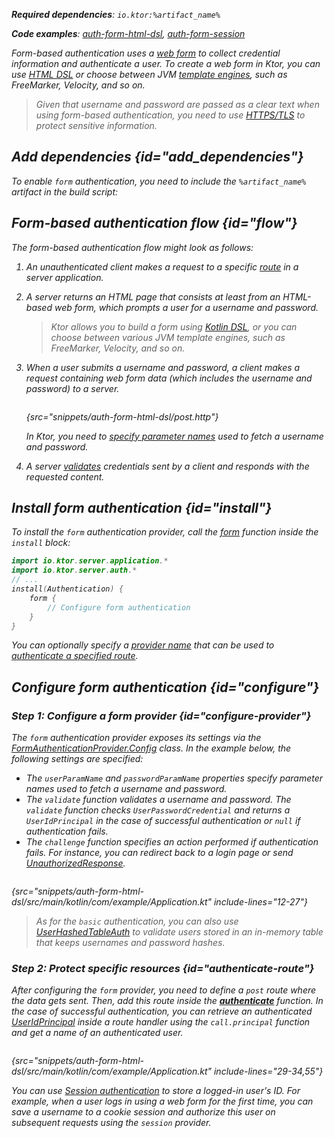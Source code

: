 [//]: # (title: Form-based authentication)

<show-structure for="chapter" depth="2"/>

<var name="artifact_name" value="ktor-server-auth"/>

<tldr>
<p>
<b>Required dependencies</b>: <code>io.ktor:%artifact_name%</code>
</p>
<p>
<b>Code examples</b>:
<a href="https://github.com/ktorio/ktor-documentation/tree/%ktor_version%/codeSnippets/snippets/auth-form-html-dsl">auth-form-html-dsl</a>,
<a href="https://github.com/ktorio/ktor-documentation/tree/%ktor_version%/codeSnippets/snippets/auth-form-session">auth-form-session</a>
</p>
<include from="lib.topic" element-id="native_server_supported"/>
</tldr>

Form-based authentication uses a [web form](https://developer.mozilla.org/en-US/docs/Learn/Forms) to collect credential information and authenticate a user.
To create a web form in Ktor, you can use [HTML DSL](server-html-dsl.md#html_response) or choose between JVM [template engines](server-templating.md), such as FreeMarker, Velocity, and so on.

> Given that username and password are passed as a clear text when using form-based authentication, you need to use [HTTPS/TLS](server-ssl.md) to protect sensitive information.


## Add dependencies {id="add_dependencies"}
To enable `form` authentication, you need to include the `%artifact_name%` artifact in the build script:

<include from="lib.topic" element-id="add_ktor_artifact"/>

## Form-based authentication flow {id="flow"}

The form-based authentication flow might look as follows:

1. An unauthenticated client makes a request to a specific [route](server-routing.md) in a server application.
2. A server returns an HTML page that consists at least from an HTML-based web form, which prompts a user for a username and password. 
   > Ktor allows you to build a form using [Kotlin DSL](server-html-dsl.md), or you can choose between various JVM template engines, such as FreeMarker, Velocity, and so on.
3. When a user submits a username and password, a client makes a request containing web form data (which includes the username and password) to a server.
   
   ```kotlin
   ```
   {src="snippets/auth-form-html-dsl/post.http"}
   
   In Ktor, you need to [specify parameter names](#configure-provider) used to fetch a username and password.

4. A server [validates](#configure-provider) credentials sent by a client and responds with the requested content.


## Install form authentication {id="install"}
To install the `form` authentication provider, call the [form](https://api.ktor.io/ktor-server/ktor-server-plugins/ktor-server-auth/io.ktor.server.auth/form.html) function inside the `install` block:

```kotlin
import io.ktor.server.application.*
import io.ktor.server.auth.*
// ...
install(Authentication) {
    form {
        // Configure form authentication
    }
}
```

You can optionally specify a [provider name](server-auth.md#provider-name) that can be used to [authenticate a specified route](#authenticate-route).

## Configure form authentication {id="configure"}

### Step 1: Configure a form provider {id="configure-provider"}
The `form` authentication provider exposes its settings via the [FormAuthenticationProvider.Config](https://api.ktor.io/ktor-server/ktor-server-plugins/ktor-server-auth/io.ktor.server.auth/-form-authentication-provider/-config/index.html) class. In the example below, the following settings are specified:
* The `userParamName` and `passwordParamName` properties specify parameter names used to fetch a username and password.
* The `validate` function validates a username and password.
  The `validate` function checks `UserPasswordCredential` and returns a `UserIdPrincipal` in the case of successful authentication or `null` if authentication fails.
* The `challenge` function specifies an action performed if authentication fails. For instance, you can redirect back to a login page or send [UnauthorizedResponse](https://api.ktor.io/ktor-server/ktor-server-plugins/ktor-server-auth/io.ktor.server.auth/-unauthorized-response/index.html).

```kotlin
```
{src="snippets/auth-form-html-dsl/src/main/kotlin/com/example/Application.kt" include-lines="12-27"}



> As for the `basic` authentication, you can also use [UserHashedTableAuth](server-basic-auth.md#validate-user-hash) to validate users stored in an in-memory table that keeps usernames and password hashes.

### Step 2: Protect specific resources {id="authenticate-route"}

After configuring the `form` provider, you need to define a `post` route where the data gets sent.
Then, add this route inside the **[authenticate](server-auth.md#authenticate-route)** function.
In the case of successful authentication, you can retrieve an authenticated [UserIdPrincipal](https://api.ktor.io/ktor-server/ktor-server-plugins/ktor-server-auth/io.ktor.server.auth/-user-id-principal/index.html) inside a route handler using the `call.principal` function and get a name of an authenticated user.

```kotlin
```
{src="snippets/auth-form-html-dsl/src/main/kotlin/com/example/Application.kt" include-lines="29-34,55"}

You can use [Session authentication](server-session-auth.md) to store a logged-in user's ID.
For example, when a user logs in using a web form for the first time, you can save a username to a cookie session and authorize this user on subsequent requests using the `session` provider.
